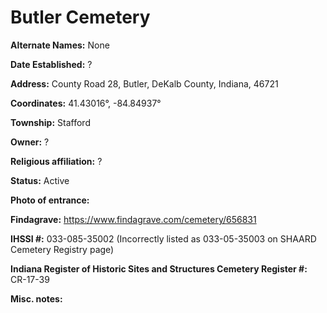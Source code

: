 # Butler Cemetery

**Alternate Names:** None

**Date Established:** ?

**Address:** County Road 28, Butler, DeKalb County, Indiana, 46721

**Coordinates:** 41.43016°, -84.84937°

**Township:** Stafford

**Owner:** ?

**Religious affiliation:** ?

**Status:** Active

**Photo of entrance:**

**Findagrave:** https://www.findagrave.com/cemetery/656831

**IHSSI #:** 	033-085-35002 (Incorrectly listed as 033-05-35003 on SHAARD Cemetery Registry page)

**Indiana Register of Historic Sites and Structures Cemetery Register #:** CR-17-39

**Misc. notes:**

